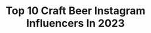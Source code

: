 ---
title: Top 10 Craft Beer Instagram Influencers In 2023
description: >-
  Find top craft beer Instagram influencers in 2023. Most popular hashtags: #beer #craftbeer #craftbeerlife #beerselfie.
platform: Instagram
hits: 602
text_top: Analyze the top-rated Instagram profiles on inBeat.
text_bottom: Our search engine has 602 Instagram influencers like this for you to connect with.
profiles:
  - username: "loutese"
    fullname: >-
      
    bio: >-
      "loutese10" -10% na produkty SFD 🔥 💻 IT 🤟festivals 🍻 craft beers💃dance 🏋🏻 gym 💌 loutese.ig@gmail.com
    location: "Poland"
    followers: 4482
    engagement: 3391
    commentsToLikes: 0.100544
    id: ckapbfnrdzr4p0i78wmi7g3sm
    verified: false
    hashtags: "#bestbirpiwo, #beertime, #bestbir, #smakowepiwo"
  - username: "kara_bo_beer_a"
    fullname: >-
      
    bio: >-
      wιғey & мoм @kara_bo_uncut Canadian sweetheart 🍻Craft beer sipping 💉Tattoos 😻Professional cat snuggler
    location: "Canada"
    followers: 37553
    engagement: 474
    commentsToLikes: 0.107454
    id: ck0u0o9emubo50i19pnxj8t1p
    verified: false
    hashtags: "#beergeek, #beerselfie, #ipagirl, #beergirl"
  - username: "hoppy_face"
    fullname: >-
      Hoppy Face
    bio: >-
      🙋🏼‍♀️Katie 🎨+🍻Makeup looks inspired by craft beer labels 🍁New Hampshire 📩Collabs DM\Email
    location: "United States"
    followers: 6390
    engagement: 1464
    commentsToLikes: 0.059825
    id: ck0w5kccv42f70i19yjzjwpo0
    verified: false
    hashtags: "#makeupinspo, #craftbeerisalifestyle, #nyc, #craftbeerlover"
  - username: "imabeer_ky"
    fullname: >-
      Kyla ~ Inspired By Beer
    bio: >-
      🏖 San Diego Living ❤️ Craft Beer Lover 🍻 👣 Follow all my adventures @_ky_on_life 🍻 Tavour Code: KYLA 21+ to follow
    location: "United States"
    followers: 15121
    engagement: 1139
    commentsToLikes: 0.033936
    id: ck139numdm8t30i1927xnvtcg
    verified: false
    hashtags: "#beerlover, #girlswithbeer, #beerporn, #craftbeerlife"
  - username: "sheknowsbeer"
    fullname: >-
      I’m Ava.
    bio: >-
      🌲 Portland, Oregon 🍺 20 yr craft beer love 🧢 Founder @skbbrand 💙 Board @withloveoregon
    location: "United States"
    followers: 9118
    engagement: 700
    commentsToLikes: 0.083870
    id: ck5zq28wjtsqh0i14kkc1k5zm
    verified: false
    hashtags: "#goodpeopledrinkgoodbeer, #craftbeersnob, #allthebeer, #orbeer"
  - username: "the__hoptimist"
    fullname: >-
      Alice~Hoptimistic beer reviews
    bio: >-
      Sharing joy and hoptimisim through craft beer. Don't worry, beer happy 😁🍺🇦🇺
    location: "Australia"
    followers: 6870
    engagement: 730
    commentsToLikes: 0.105681
    id: ck13azbcxsx7f0i19s7si204x
    verified: false
    hashtags: "#beerchicksaustralia, #bathbeer"
  - username: "a.girl.rates.beer"
    fullname: >-
      Beck | Wisconsin Beer & Travel
    bio: >-
      Wisconsin blogger and creator #chicago #michigan #wisconsin beers are my specialty Craft Beer 🍻| Cicerone® CBS | Travel ✈️ 📍Madison, WI
    location: "United States"
    followers: 30299
    engagement: 427
    commentsToLikes: 0.052480
    id: ck0vuvhgemckw0i191mmefl9k
    verified: false
    hashtags: "#screaminforthinandcrispy, #screaminsicilian, #walmart, #personapack"
  - username: "ladyofthehops"
    fullname: >-
      ʟᴀᴅʏᴏғᴛʜᴇʜᴏᴘs » ʙᴇᴇʀ & ᴛʀᴀᴠᴇʟ
    bio: >-
      sᴀᴠ • ɴʏ • ʙᴀʀᴛᴇɴᴅᴇʀ • ᴘʙs • ᴄɪᴄᴇʀᴏɴᴇ ᶜʳᵃᶠᵗ ᵇᵉᵉʳ ᵃⁿᵈ ᵇᵒᵒᶻᵉ ᵃⁿᵈ ᵗʰⁱⁿᵍˢ
    location: "United States"
    followers: 23241
    engagement: 1033
    commentsToLikes: 0.042799
    id: ckf5rh7t5cnjd0j23v0u3valg
    verified: false
    hashtags: "#sundress, #miami, #floridabeer, #selfie"
  - username: "theartofbeers"
    fullname: >-
      𝐀𝐦𝐚𝐧𝐝𝐚 | 𝐁𝐞𝐞𝐫𝐬 & 𝐓𝐡𝐢𝐧𝐠𝐬
    bio: >-
      🌵Made in Texas🌵 🍺Craft Beer Connoiseur🍺 🍻Untappd - theartofbeers1🍻
    location: "United States"
    followers: 19651
    engagement: 611
    commentsToLikes: 0.031427
    id: ck9wex15xm89o0j78t57pg506
    verified: false
    hashtags: "#drinklocal, #socialdistancing, #beer, #craftbeerbabe"
  - username: "girlfermented"
    fullname: >-
      Girl, Fermented
    bio: >-
      🙋🏽‍♀️: Horrific introvert with crushing anxiety 📍: Mid Atlantic | She/Her/Siya 🍻: Seeking the best of high gravity craft beer UNTAPPD: GirlFermented
    location: "United States"
    followers: 5644
    engagement: 792
    commentsToLikes: 0.148798
    id: ck6u43j5x1h6a0j71scn0uflj
    verified: false
    hashtags: ""
---